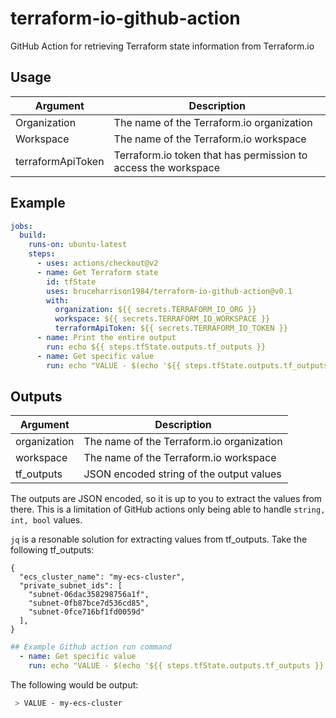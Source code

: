 # terraform-io-github-action
GitHub Action for retrieving Terraform state information from Terraform.io

## Usage
| Argument           | Description                                                    |
| ------------------ | -------------------------------------------------------------- |
| Organization       | The name of the Terraform.io organization                      |
| Workspace          | The name of the Terraform.io workspace                         |
| terraformApiToken  | Terraform.io token that has permission to access the workspace |

## Example
```yaml
jobs:
  build:
    runs-on: ubuntu-latest
    steps:
      - uses: actions/checkout@v2
      - name: Get Terraform state
        id: tfState
        uses: bruceharrison1984/terraform-io-github-action@v0.1
        with:
          organization: ${{ secrets.TERRAFORM_IO_ORG }}
          workspace: ${{ secrets.TERRAFORM_IO_WORKSPACE }}
          terraformApiToken: ${{ secrets.TERRAFORM_IO_TOKEN }}
      - name: Print the entire output
        run: echo ${{ steps.tfState.outputs.tf_outputs }}
      - name: Get specific value
        run: echo "VALUE - $(echo '${{ steps.tfState.outputs.tf_outputs }}' | jq -r '.ecs_cluster_name')"
```

## Outputs
| Argument           | Description                                                    |
| ------------------ | -------------------------------------------------------------- |
| organization       | The name of the Terraform.io organization                      |
| workspace          | The name of the Terraform.io workspace                         |
| tf_outputs         | JSON encoded string of the output values                       |

The outputs are JSON encoded, so it is up to you to extract the values from there. This is a limitation of
GitHub actions only being able to handle `string, int, bool` values.

`jq` is a resonable solution for extracting values from tf_outputs. Take the following tf_outputs:

```jq
{
  "ecs_cluster_name": "my-ecs-cluster",
  "private_subnet_ids": [
    "subnet-06dac358298756a1f",
    "subnet-0fb87bce7d536cd85",
    "subnet-0fce716bf1fd0059d"
  ],
}
```

```yaml
## Example Github action run command
  - name: Get specific value
    run: echo "VALUE - $(echo '${{ steps.tfState.outputs.tf_outputs }}' | jq -r '.ecs_cluster_name')"
```

The following would be output:
```sh
 > VALUE - my-ecs-cluster
```
